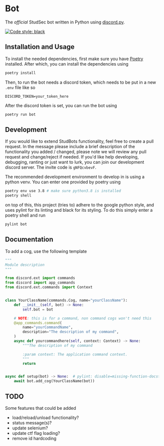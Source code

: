 # Bot

The *official* StudSec bot written in Python using [discord.py](https://discordpy.readthedocs.io/en/stable/).

[![Code style: black](https://img.shields.io/badge/code%20style-black-000000.svg)](https://github.com/psf/black)

## Installation and Usage

To install the needed dependencies, first make sure you have [Poetry](https://python-poetry.org/docs/#installation)
 installed. After which, you can install the dependencies using

```sh
poetry install
```

Then, to run the bot needs a discord token, which needs to be put in a new
 `.env` file like so

```env
DISCORD_TOKEN=your_token_here
```

After the discord token is set, you can run the bot using

```sh
poetry run bot
```

## Development

If you would like to extend StudBots functionality, feel free to create a pull
 request. In the message please include a brief description of the functionality
 you added / changed, please note we will review any pull request and
 change/reject if needed. If you'd like help developing, debugging, ranting or
 just want to lurk, you can join our development discord server. The invite code
 is `gNFQcvbevF`.

The recommended development environment to develop in is using a python venv.
 You can enter one provided by poetry using

```sh
poetry env use 3.8 # make sure python3.8 is installed
poetry shell
```

on top of this, this project (tries to) adhere to the google python style, and
 uses pylint for its linting and black for its styling. To do this simply enter
 a poetry shell and run

```sh
pylint bot
```

## Documentation

To add a cog, use the following template

```py
"""
Module description
"""

from discord.ext import commands
from discord import app_commands
from discord.ext.commands import Context


class YourClassName(commands.Cog, name="yourClassName"):
    def __init__(self, bot) -> None:
        self.bot = bot

    # NOTE: this is for a command, non command cogs won't need this
    @app_commands.command(
        name="yourCommandName",
        description="The description of my command",
    )
    async def yourcommandhere(self, context: Context) -> None:
        """The description of my command

        :param context: The application command context.
        """
        return


async def setup(bot) -> None:  # pylint: disable=missing-function-docstring
    await bot.add_cog(YourClassName(bot))
```

## TODO

Some features that could be added

- load/reload/unload functionality?
- status message(s)?
- update selenium?
- update ctf flag loading?
- remove id hardcoding
